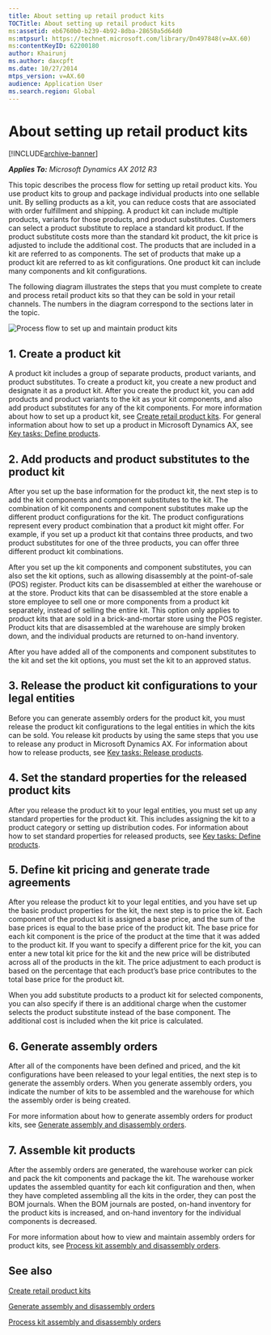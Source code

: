 ```yaml
---
title: About setting up retail product kits
TOCTitle: About setting up retail product kits
ms:assetid: eb6760b0-b239-4b92-8dba-28650a5d64d0
ms:mtpsurl: https://technet.microsoft.com/library/Dn497848(v=AX.60)
ms:contentKeyID: 62200180
author: Khairunj
ms.author: daxcpft
ms.date: 10/27/2014
mtps_version: v=AX.60
audience: Application User
ms.search.region: Global
---
```


# About setting up retail product kits 


[!INCLUDE[archive-banner](includes/archive-banner.md)]


_**Applies To:** Microsoft Dynamics AX 2012 R3_

This topic describes the process flow for setting up retail product kits. You use product kits to group and package individual products into one sellable unit. By selling products as a kit, you can reduce costs that are associated with order fulfillment and shipping. A product kit can include multiple products, variants for those products, and product substitutes. Customers can select a product substitute to replace a standard kit product. If the product substitute costs more than the standard kit product, the kit price is adjusted to include the additional cost. The products that are included in a kit are referred to as components. The set of products that make up a product kit are referred to as kit configurations. One product kit can include many components and kit configurations.

The following diagram illustrates the steps that you must complete to create and process retail product kits so that they can be sold in your retail channels. The numbers in the diagram correspond to the sections later in the topic.

![Process flow to set up and maintain product kits](images/Dn497848.RetailProductKitsProcessFlow(AX.60).gif "Process flow to set up and maintain product kits")

## 1\. Create a product kit

A product kit includes a group of separate products, product variants, and product substitutes. To create a product kit, you create a new product and designate it as a product kit. After you create the product kit, you can add products and product variants to the kit as your kit components, and also add product substitutes for any of the kit components. For more information about how to set up a product kit, see [Create retail product kits](create-retail-product-kits.md). For general information about how to set up a product in Microsoft Dynamics AX, see [Key tasks: Define products](key-tasks-define-products.md).

## 2\. Add products and product substitutes to the product kit

After you set up the base information for the product kit, the next step is to add the kit components and component substitutes to the kit. The combination of kit components and component substitutes make up the different product configurations for the kit. The product configurations represent every product combination that a product kit might offer. For example, if you set up a product kit that contains three products, and two product substitutes for one of the three products, you can offer three different product kit combinations.

After you set up the kit components and component substitutes, you can also set the kit options, such as allowing disassembly at the point-of-sale (POS) register. Product kits can be disassembled at either the warehouse or at the store. Product kits that can be disassembled at the store enable a store employee to sell one or more components from a product kit separately, instead of selling the entire kit. This option only applies to product kits that are sold in a brick-and-mortar store using the POS register. Product kits that are disassembled at the warehouse are simply broken down, and the individual products are returned to on-hand inventory.

After you have added all of the components and component substitutes to the kit and set the kit options, you must set the kit to an approved status.

## 3\. Release the product kit configurations to your legal entities

Before you can generate assembly orders for the product kit, you must release the product kit configurations to the legal entities in which the kits can be sold. You release kit products by using the same steps that you use to release any product in Microsoft Dynamics AX. For information about how to release products, see [Key tasks: Release products](key-tasks-release-products.md).

## 4\. Set the standard properties for the released product kits

After you release the product kit to your legal entities, you must set up any standard properties for the product kit. This includes assigning the kit to a product category or setting up distribution codes. For information about how to set standard properties for released products, see [Key tasks: Define products](key-tasks-define-products.md).

## 5\. Define kit pricing and generate trade agreements

After you release the product kit to your legal entities, and you have set up the basic product properties for the kit, the next step is to price the kit. Each component of the product kit is assigned a base price, and the sum of the base prices is equal to the base price of the product kit. The base price for each kit component is the price of the product at the time that it was added to the product kit. If you want to specify a different price for the kit, you can enter a new total kit price for the kit and the new price will be distributed across all of the products in the kit. The price adjustment to each product is based on the percentage that each product’s base price contributes to the total base price for the product kit.

When you add substitute products to a product kit for selected components, you can also specify if there is an additional charge when the customer selects the product substitute instead of the base component. The additional cost is included when the kit price is calculated.

## 6\. Generate assembly orders

After all of the components have been defined and priced, and the kit configurations have been released to your legal entities, the next step is to generate the assembly orders. When you generate assembly orders, you indicate the number of kits to be assembled and the warehouse for which the assembly order is being created.

For more information about how to generate assembly orders for product kits, see [Generate assembly and disassembly orders](generate-assembly-and-disassembly-orders.md).

## 7\. Assemble kit products

After the assembly orders are generated, the warehouse worker can pick and pack the kit components and package the kit. The warehouse worker updates the assembled quantity for each kit configuration and then, when they have completed assembling all the kits in the order, they can post the BOM journals. When the BOM journals are posted, on-hand inventory for the product kits is increased, and on-hand inventory for the individual components is decreased.

For more information about how to view and maintain assembly orders for product kits, see [Process kit assembly and disassembly orders](process-kit-assembly-and-disassembly-orders.md).

## See also

[Create retail product kits](create-retail-product-kits.md)

[Generate assembly and disassembly orders](generate-assembly-and-disassembly-orders.md)

[Process kit assembly and disassembly orders](process-kit-assembly-and-disassembly-orders.md)

  


